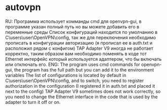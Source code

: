 # autovpn
RU:
Программа использует комманды cmd для openvpn-gui, в программе указан полный путь но вы можете добавить его в переменные среды
Список конфигураций находится по умолчанию в C\users\user\OpenVPN\config, так же для переключения необходимо прописать в конфигурации авторизацию (я прописал ее в auth.txt и расположил рядом с конфигом)
TAP Adapter V9 иногда не работает корректно, таким образом вам необходимо поменять в коде тот Ethernet интерфейс который используется адаптером, что бы включать или отключать его. 
ENG:
The program uses cmd commands for openvpn-gui, the program has the full path but you can add it to the environment variables
The list of configurations is located by default in C\users\user\OpenVPN\config, and to switch, you need to register authorization in the configuration (I registered it in auth.txt and placed it next to the config)
TAP Adapter V9 sometimes does not work correctly, so you need to change the Ethernet interface in the code that is used by the adapter to turn it off or on.
